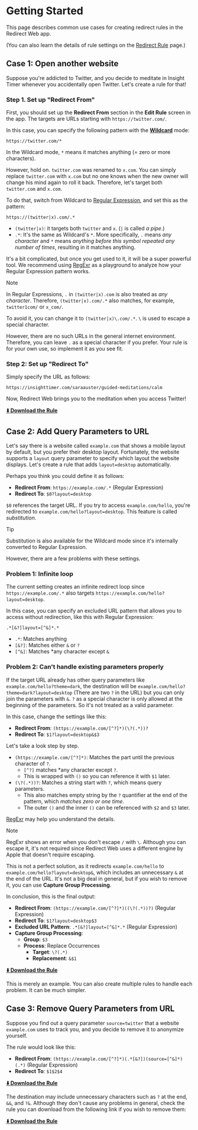 # Getting Started

This page describes common use cases for creating redirect rules in the Redirect Web app.

(You can also learn the details of rule settings on the [Redirect Rule](./redirect-rule.md) page.)


## Case 1: Open another website

Suppose you're addicted to Twitter, and you decide to meditate in Insight Timer whenever you accidentally open Twitter. Let's create a rule for that!

### Step 1. Set up "Redirect From"

First, you should set up the **Redirect From** section in the **Edit Rule** screen in the app. The targets are URLs starting with `https://twitter.com/`.

In this case, you can specify the following pattern with the **[Wildcard](redirect-rule?id=wildcard)** mode:

```
https://twitter.com/*
```

In the Wildcard mode, `*` means it matches anything (= zero or more characters).

However, hold on. `twitter.com` was renamed to `x.com`. You can simply replace `twitter.com` with `x.com` but no one knows when the new owner will change his mind again to roll it back. Therefore, let's target both `twitter.com` and `x.com`.

To do that, switch from Wildcard to [Regular Expression](redirect-rule?id=regular-expression), and set this as the pattern:

```
https://(twitter|x).com/.*
```

* `(twitter|x)`: it targets both `twitter` and `x`. (`|` is called *a pipe*.)
* `.*`: It's the same as Wildcard's `*`. More specifically, `.` means *any character* and `*` means *anything before this symbol repeated any number of times*, resulting in it matches anything.

It's a bit complicated, but once you get used to it, it will be a super powerful tool. We recommend using [RegExr](https://regexr.com) as a playground to analyze how your Regular Expression pattern works.

> [!NOTE]
> In Regular Expressions, `.` in `(twitter|x).com` is also treated as *any character*. Therefore, `(twitter|x).com/.*` also matches, for example, `twitter1com/` or `x_com/`.
> 
> To avoid it, you can change it to `(twitter|x)\.com/.*`. `\` is used to escape a special character.
>
> However, there are no such URLs in the general internet environment. Therefore, you can leave `.` as a special character if you prefer. Your rule is for your own use, so implement it as you see fit.

### Step 2: Set up "Redirect To"

Simply specify the URL as follows:

```
https://insighttimer.com/saraauster/guided-meditations/calm
```

Now, Redirect Web brings you to the meditation when you access Twitter!

**[⬇️ Download the Rule](assets/reduce-twitter-addiction.redirectweb ':ignore')**


## Case 2: Add Query Parameters to URL

Let's say there is a website called `example.com` that shows a mobile layout by default, but you prefer their desktop layout. Fortunately, the website supports a `layout` query parameter to specify which layout the website displays. Let's create a rule that adds `layout=desktop` automatically.

Perhaps you think you could define it as follows:

* **Redirect From**: `https://example.com/.*` (Regular Expression)
* **Redirect To**: `$0?layout=desktop`

`$0` references the target URL. If you try to access `example.com/hello`, you're redirected to `example.com/hello?layout=desktop`. This feature is called *substitution*.

> [!TIP]
> Substitution is also available for the Wildcard mode since it's internally converted to Regular Expression.

However, there are a few problems with these settings.

### Problem 1: Infinite loop

The current setting creates an infinite redirect loop since `https://example.com/.*` also targets `https://example.com/hello?layout=desktop`.

In this case, you can specify an excluded URL pattern that allows you to access without redirection, like this with Regular Expression:

```
.*[&?]layout=[^&]*.*
```

* `.*`: Matches anything
* `[&?]`: Matches either `&` or `?`
* `[^&]`: Matches *any character except `&`

### Problem 2: Can't handle existing parameters properly

If the target URL already has other query parameters like `example.com/hello?theme=dark`, the destination will be `example.com/hello?theme=dark?layout=desktop` (There are two `?` in the URL) but you can only join the parameters with `&`. `?` as a special character is only allowed at the beginning of the parameters. So it's not treated as a valid parameter.

In this case, change the settings like this:

* **Redirect From**: `(https://example.com/[^?]*)(\?(.*))?`
* **Redirect To**: `$1?layout=desktop&$3`

Let's take a look step by step.

* `(https://example.com/[^?]*)`: Matches the part until the previous character of `?`.
    * `[^?]` matches *any character except `?`.
    * This is wrapped with `()` so you can reference it with `$1` later.
* `(\?(.*))?`: Matches a string start with `?`, which means query parameters.
    * This also matches empty string by the `?` quantifier at the end of the pattern, which *matches zero or one time*.
    * The outer `()` and the inner `()` can be referenced with `$2` and `$3` later.

[RegExr](https://regexr.com) may help you understand the details.

> [!NOTE]
> RegExr shows an error when you don't escape `/` with `\`. Although you can escape it, it's not required since Redirect Web uses a different engine by Apple that doesn't require escaping.

This is not a perfect solution, as it redirects `example.com/hello` to `example.com/hello?layout=desktop&`, which includes an unnecessary `&` at the end of the URL. It's not a big deal in general, but if you wish to remove it, you can use **Capture Group Processing**.

In conclusion, this is the final output:

* **Redirect From**: `(https://example.com/[^?]*)((\?(.*))?)` (Regular Expression)
* **Redirect To**: `$1?layout=desktop$3`
* **Excluded URL Pattern**: `.*[&?]layout=[^&]*.*` (Regular Expression)
* **Capture Group Processing**:
    * **Group**: `$3`
    * **Process**: Replace Occurrences
        * **Target**: `\?(.*)`
        * **Replacement**: `&$1`

**[⬇️ Download the Rule](assets/add-parameters.redirectweb ':ignore')**

This is merely an example. You can also create multiple rules to handle each problem. It can be much simpler.


## Case 3: Remove Query Parameters from URL

Suppose you find out a query parameter `source=twitter` that a website `example.com` uses to track you, and you decide to remove it to anonymize yourself.

The rule would look like this:

* **Redirect From**: `(https://example.com/[^?]*)(.*[&?])(source=[^&]*)(.*)` (Regular Expression)
* **Redirect To**: `$1$2$4`

**[⬇️ Download the Rule](assets/remove-parameters.redirectweb ':ignore')**

The destination may include unnecessary characters such as `?` at the end, `&&`, and `?&`. Although they don't cause any problems in general, check the rule you can download from the following link if you wish to remove them:

**[⬇️ Download the Rule](assets/remove-parameters-without-junks.redirectweb ':ignore')**
